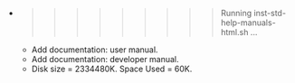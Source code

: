 * >>>>>>>>> Running inst-std-help-manuals-html.sh ...
  * Add documentation: user manual.
  * Add documentation: developer manual.
  * Disk size = 2334480K. Space Used = 60K.
